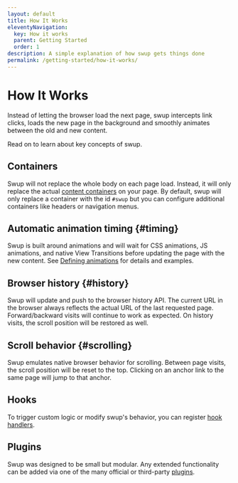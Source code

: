 ```yaml
---
layout: default
title: How It Works
eleventyNavigation:
  key: How it works
  parent: Getting Started
  order: 1
description: A simple explanation of how swup gets things done
permalink: /getting-started/how-it-works/
---
```


# How It Works

Instead of letting the browser load the next page, swup intercepts link clicks, loads the new
page in the background and smoothly animates between the old and new content.

Read on to learn about key concepts of swup.

## Containers

Swup will not replace the whole body on each page load. Instead, it will only replace the actual
[content containers](/options/#containers) on your page. By default, swup will only replace a
container with the id `#swup` but you can configure additional containers like headers or navigation
menus.

## Automatic animation timing {#timing}

Swup is built around animations and will wait for CSS animations, JS animations, and native
View Transitions before updating the page with the new content. See
[Defining animations](/getting-started/animations/) for details and examples.

## Browser history {#history}

Swup will update and push to the browser history API. The current URL in the browser always reflects
the actual URL of the last requested page. Forward/backward visits will continue to work
as expected. On history visits, the scroll position will be restored as well.

## Scroll behavior {#scrolling}

Swup emulates native browser behavior for scrolling. Between page visits, the scroll position will
be reset to the top. Clicking on an anchor link to the same page will jump to that anchor.

## Hooks

To trigger custom logic or modify swup's behavior, you can register [hook handlers](/hooks/).

## Plugins

Swup was designed to be small but modular. Any extended functionality can be added via one of the
many official or third-party [plugins](/plugins/).
